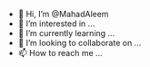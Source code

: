 - 👋 Hi, I’m @MahadAleem
- 👀 I’m interested in ...
- 🌱 I’m currently learning ...
- 💞️ I’m looking to collaborate on ...
- 📫 How to reach me ...

<!---
MahadAleem/MahadAleem is a ✨ special ✨ repository because its `README.md` (this file) appears on your GitHub profile.
You can click the Preview link to take a look at your changes.
--->
